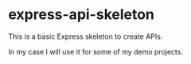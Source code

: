 # express-api-skeleton
 
This is a basic Express skeleton to create APIs. 

In my case I will use it for some of my demo projects.